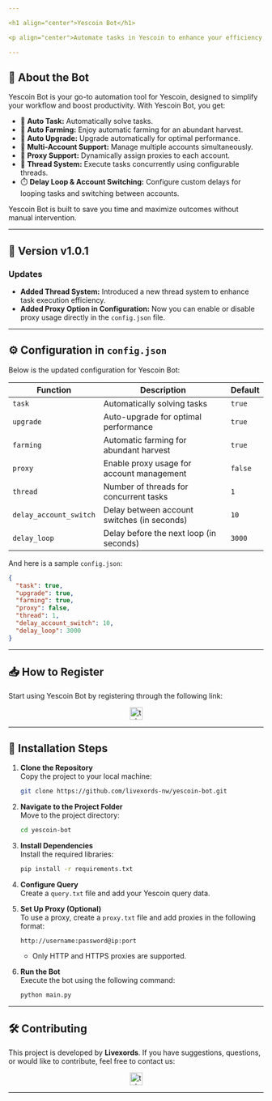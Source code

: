 ```yaml
---

<h1 align="center">Yescoin Bot</h1>

<p align="center">Automate tasks in Yescoin to enhance your efficiency and maximize your results! 🚀</p>

---
```


## 🚀 **About the Bot**

Yescoin Bot is your go-to automation tool for Yescoin, designed to simplify your workflow and boost productivity. With Yescoin Bot, you get:

- 🤖 **Auto Task:** Automatically solve tasks.
- 🌾 **Auto Farming:** Enjoy automatic farming for an abundant harvest.
- 🚀 **Auto Upgrade:** Upgrade automatically for optimal performance.
- 👥 **Multi-Account Support:** Manage multiple accounts simultaneously.
- 🔌 **Proxy Support:** Dynamically assign proxies to each account.
- 🧵 **Thread System:** Execute tasks concurrently using configurable threads.
- ⏱️ **Delay Loop & Account Switching:** Configure custom delays for looping tasks and switching between accounts.

Yescoin Bot is built to save you time and maximize outcomes without manual intervention.

---

## 🌟 Version v1.0.1

### Updates

- **Added Thread System:** Introduced a new thread system to enhance task execution efficiency.
- **Added Proxy Option in Configuration:** Now you can enable or disable proxy usage directly in the `config.json` file.

---

## ⚙️ **Configuration in `config.json`**

Below is the updated configuration for Yescoin Bot:

| **Function**           | **Description**                             | **Default** |
| ---------------------- | ------------------------------------------- | ----------- |
| `task`                 | Automatically solving tasks                 | `true`      |
| `upgrade`              | Auto-upgrade for optimal performance        | `true`      |
| `farming`              | Automatic farming for abundant harvest      | `true`      |
| `proxy`                | Enable proxy usage for account management   | `false`     |
| `thread`               | Number of threads for concurrent tasks      | `1`         |
| `delay_account_switch` | Delay between account switches (in seconds) | `10`        |
| `delay_loop`           | Delay before the next loop (in seconds)     | `3000`      |

And here is a sample `config.json`:

```json
{
  "task": true,
  "upgrade": true,
  "farming": true,
  "proxy": false,
  "thread": 1,
  "delay_account_switch": 10,
  "delay_loop": 3000
}
```

---

## 📥 **How to Register**

Start using Yescoin Bot by registering through the following link:

<div align="center">
  <a href="https://t.me/theYescoin_bot/Yescoin?startapp=RTQrBY" target="_blank">
    <img src="https://img.shields.io/static/v1?message=Yescoin&logo=telegram&label=&color=2CA5E0&logoColor=white&labelColor=&style=for-the-badge" height="25" alt="telegram logo" />
  </a>
</div>

---

## 📖 **Installation Steps**

1. **Clone the Repository**  
   Copy the project to your local machine:

   ```bash
   git clone https://github.com/livexords-nw/yescoin-bot.git
   ```

2. **Navigate to the Project Folder**  
   Move to the project directory:

   ```bash
   cd yescoin-bot
   ```

3. **Install Dependencies**  
   Install the required libraries:

   ```bash
   pip install -r requirements.txt
   ```

4. **Configure Query**  
   Create a `query.txt` file and add your Yescoin query data.

5. **Set Up Proxy (Optional)**  
   To use a proxy, create a `proxy.txt` file and add proxies in the following format:

   ```
   http://username:password@ip:port
   ```

   - Only HTTP and HTTPS proxies are supported.

6. **Run the Bot**  
   Execute the bot using the following command:

   ```bash
   python main.py
   ```

---

## 🛠️ **Contributing**

This project is developed by **Livexords**. If you have suggestions, questions, or would like to contribute, feel free to contact us:

<div align="center">
  <a href="https://t.me/livexordsscript" target="_blank">
    <img src="https://img.shields.io/static/v1?message=Livexords&logo=telegram&label=&color=2CA5E0&logoColor=white&labelColor=&style=for-the-badge" height="25" alt="telegram logo" />
  </a>
</div>

---